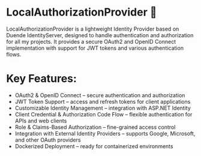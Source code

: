 # LocalAuthorizationProvider 🔐
LocalAuthorizationProvider is a lightweight Identity Provider based on Duende IdentityServer, designed to handle authentication and authorization for all my projects. It provides a secure OAuth2 and OpenID Connect implementation with support for JWT tokens and various authentication flows.

# Key Features:
- OAuth2 & OpenID Connect – secure authentication and authorization
- JWT Token Support – access and refresh tokens for client applications
- Customizable Identity Management – integration with ASP.NET Identity
- Client Credential & Authorization Code Flow – flexible authentication for APIs and web clients
- Role & Claims-Based Authorization – fine-grained access control
- Integration with External Identity Providers – supports Google, Microsoft, and other OAuth providers
- Dockerized Deployment – ready for containerized environments
